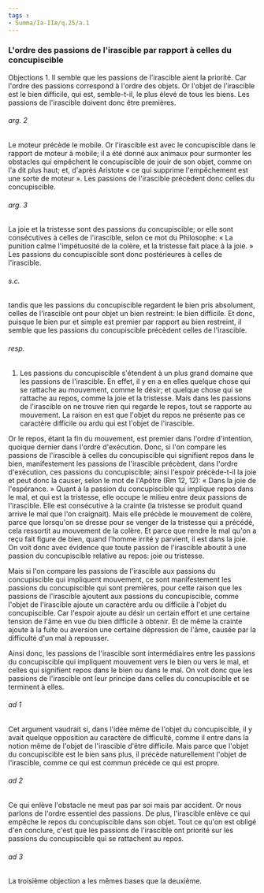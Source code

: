 ```yaml
---
tags : 
- Summa/Ia-IIæ/q.25/a.1
---
```


### L'ordre des passions de l'irascible par rapport à celles du concupiscible

Objections 1. Il semble que les passions de l'irascible aient la priorité. Car l'ordre des passions correspond à l'ordre des objets. Or l'objet de l'irascible est le bien difficile, qui est, semble-t-il, le plus élevé de tous les biens. Les passions de l'irascible doivent donc être premières. 

###### arg. 2
Le moteur précède le mobile. Or l'irascible est avec le concupiscible dans le rapport de moteur à mobile; il a été donné aux animaux pour surmonter les obstacles qui empêchent le concupiscible de jouir de son objet, comme on l'a dit plus haut; et, d'après Aristote « ce qui supprime l'empêchement est une sorte de moteur ». Les passions de l'irascible précèdent donc celles du concupiscible. 

###### arg. 3
La joie et la tristesse sont des passions du concupiscible; or elle sont consécutives à celles de l'irascible, selon ce mot du Philosophe: « La punition calme l'impétuosité de la colère, et la tristesse fait place à la joie. » Les passions du concupiscible sont donc postérieures à celles de l'irascible. 

###### s.c.
tandis que les passions du concupiscible regardent le bien pris absolument, celles de l'irascible ont pour objet un bien restreint: le bien difficile. Et donc, puisque le bien pur et simple est premier par rapport au bien restreint, il semble que les passions du concupiscible précèdent celles de l'irascible. 

###### resp.
1. Les passions du concupiscible s'étendent à un plus grand domaine que les passions de l'irascible. En effet, il y en a en elles quelque chose qui se rattache au mouvement, comme le désir; et quelque chose qui se rattache au repos, comme la joie et la tristesse. Mais dans les passions de l'irascible on ne trouve rien qui regarde le repos, tout se rapporte au mouvement. La raison en est que l'objet du repos ne présente pas ce caractère difficile ou ardu qui est l'objet de l'irascible. 

Or le repos, étant la fin du mouvement, est premier dans l'ordre d'intention, quoique dernier dans l'ordre d'exécution. Donc, si l'on compare les passions de l'irascible à celles du concupiscible qui signifient repos dans le bien, manifestement les passions de l'irascible précèdent, dans l'ordre d'exécution, ces passions du concupiscible; ainsi l'espoir précède-t-il la joie et peut donc la causer, selon le mot de l'Apôtre (Rm 12, 12): « Dans la joie de l'espérance. » Quant à la passion du concupiscible qui implique repos dans le mal, et qui est la tristesse, elle occupe le milieu entre deux passions de l'irascible. Elle est consécutive à la crainte (la tristesse se produit quand arrive le mal que l'on craignait). Mais elle précède le mouvement de colère, parce que lorsqu'on se dresse pour se venger de la tristesse qui a précédé, cela ressortit au mouvement de la colère. Et parce que rendre le mal qu'on a reçu fait figure de bien, quand l'homme irrité y parvient, il est dans la joie. On voit donc avec évidence que toute passion de l'irascible aboutit à une passion du concupiscible relative au repos: joie ou tristesse. 

Mais si l'on compare les passions de l'irascible aux passions du concupiscible qui impliquent mouvement, ce sont manifestement les passions du concupiscible qui sont premières, pour cette raison que les passions de l'irascible ajoutent aux passions du concupiscible, comme l'objet de l'irascible ajoute un caractère ardu ou difficile à l'objet du concupiscible. Car l'espoir ajoute au désir un certain effort et une certaine tension de l'âme en vue du bien difficile à obtenir. Et de même la crainte ajoute à la fuite ou aversion une certaine dépression de l'âme, causée par la difficulté d'un mal à repousser. 

Ainsi donc, les passions de l'irascible sont intermédiaires entre les passions du concupiscible qui impliquent mouvement vers le bien ou vers le mal, et celles qui signifient repos dans le bien ou dans le mal. On voit donc que les passions de l'irascible ont leur principe dans celles du concupiscible et se terminent à elles. 

###### ad 1
Cet argument vaudrait si, dans l'idée même de l'objet du concupiscible, il y avait quelque opposition au caractère de difficulté, comme il entre dans la notion même de l'objet de l'irascible d'être difficile. Mais parce que l'objet du concupiscible est le bien sans plus, il précède naturellement l'objet de l'irascible, comme ce qui est commun précède ce qui est propre. 

###### ad 2
Ce qui enlève l'obstacle ne meut pas par soi mais par accident. Or nous parlons de l'ordre essentiel des passions. De plus, l'irascible enlève ce qui empêche le repos du concupiscible dans son objet. Tout ce qu'on est obligé d'en conclure, c'est que les passions de l'irascible ont priorité sur les passions du concupiscible qui se rattachent au repos. 

###### ad 3
La troisième objection a les mêmes bases que la deuxième. 


